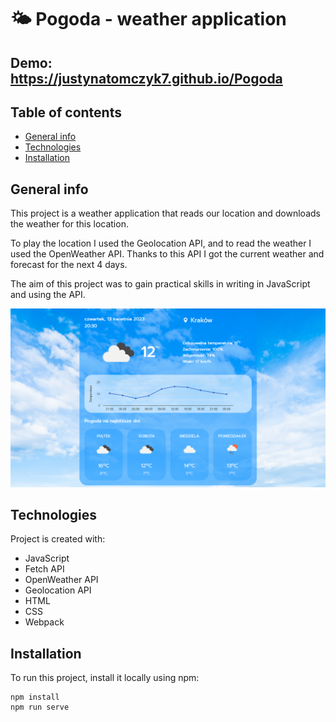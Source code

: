 # 🌤️ Pogoda - weather application

## Demo: https://justynatomczyk7.github.io/Pogoda

## Table of contents

- [General info](#general-info)
- [Technologies](#technologies)
- [Installation](#installation)

## General info

This project is a weather application that reads our location and downloads the weather for this location.

To play the location I used the Geolocation API, and to read the weather I used the OpenWeather API. Thanks to this API I got the current weather and forecast for the next 4 days.

The aim of this project was to gain practical skills in writing in JavaScript and using the API.

![Weather Image](/src/img/pogoda-img.png)

## Technologies

Project is created with:

- JavaScript
- Fetch API
- OpenWeather API
- Geolocation API
- HTML
- CSS
- Webpack

## Installation

To run this project, install it locally using npm:

```
npm install
npm run serve
```
